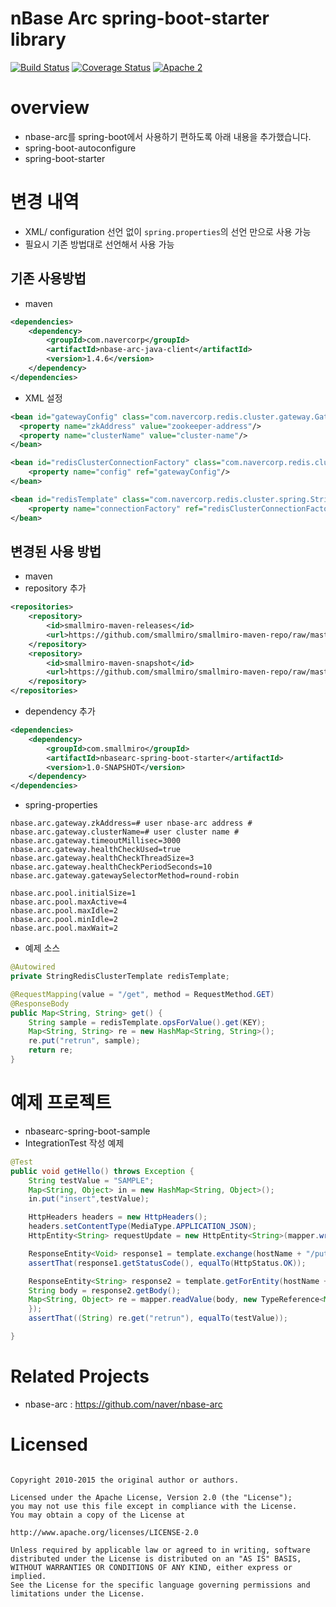 # nBase Arc spring-boot-starter library

[![Build Status](https://travis-ci.org/smallmiro/nbasearc-spring-boot-starter.svg?branch=master)](https://travis-ci.org/smallmiro/nbasearc-spring-boot-starter)
[![Coverage Status](https://coveralls.io/repos/github/smallmiro/nbasearc-spring-boot-starter/badge.svg?branch=master)](https://coveralls.io/github/smallmiro/nbasearc-spring-boot-starter?branch=master)
[![Apache 2](http://img.shields.io/badge/license-Apache%202-red.svg)](http://www.apache.org/licenses/LICENSE-2.0)


# overview
* nbase-arc를 spring-boot에서 사용하기 편하도록 아래 내용을 추가했습니다.
 * spring-boot-autoconfigure
 * spring-boot-starter

# 변경 내역
* XML/ configuration 선언 없이 `spring.properties`의 선언 만으로 사용 가능
* 필요시 기존 방법대로 선언해서 사용 가능

## 기존 사용방법
* maven
```xml
<dependencies>
    <dependency>
        <groupId>com.navercorp</groupId>
        <artifactId>nbase-arc-java-client</artifactId>
        <version>1.4.6</version>
    </dependency>
</dependencies>
```

* XML 설정
```xml
<bean id="gatewayConfig" class="com.navercorp.redis.cluster.gateway.GatewayConfig">
  <property name="zkAddress" value="zookeeper-address"/>
  <property name="clusterName" value="cluster-name"/>
</bean>

<bean id="redisClusterConnectionFactory" class="com.navercorp.redis.cluster.spring.RedisClusterConnectionFactory" destroy-method="destroy">
    <property name="config" ref="gatewayConfig"/>
</bean>

<bean id="redisTemplate" class="com.navercorp.redis.cluster.spring.StringRedisClusterTemplate">
    <property name="connectionFactory" ref="redisClusterConnectionFactory"/>
</bean>
```

## 변경된 사용 방법
* maven
 * repository 추가
```xml
<repositories>
    <repository>
        <id>smallmiro-maven-releases</id>
        <url>https://github.com/smallmiro/smallmiro-maven-repo/raw/master/releases</url>
    </repository>
    <repository>
        <id>smallmiro-maven-snapshot</id>
        <url>https://github.com/smallmiro/smallmiro-maven-repo/raw/master/snapshots</url>
    </repository>
</repositories>
```
 * dependency 추가
```xml
<dependencies>
    <dependency>
        <groupId>com.smallmiro</groupId>
        <artifactId>nbasearc-spring-boot-starter</artifactId>
        <version>1.0-SNAPSHOT</version>
    </dependency>
</dependencies>
```

* spring-properties
```
nbase.arc.gateway.zkAddress=# user nbase-arc address #
nbase.arc.gateway.clusterName=# user cluster name #
nbase.arc.gateway.timeoutMillisec=3000
nbase.arc.gateway.healthCheckUsed=true
nbase.arc.gateway.healthCheckThreadSize=3
nbase.arc.gateway.healthCheckPeriodSeconds=10
nbase.arc.gateway.gatewaySelectorMethod=round-robin

nbase.arc.pool.initialSize=1
nbase.arc.pool.maxActive=4
nbase.arc.pool.maxIdle=2
nbase.arc.pool.minIdle=2
nbase.arc.pool.maxWait=2
```
* 예제 소스
```java
@Autowired
private StringRedisClusterTemplate redisTemplate;

@RequestMapping(value = "/get", method = RequestMethod.GET)
@ResponseBody
public Map<String, String> get() {
    String sample = redisTemplate.opsForValue().get(KEY);
    Map<String, String> re = new HashMap<String, String>();
    re.put("retrun", sample);
    return re;
}
```

# 예제 프로젝트
* nbasearc-spring-boot-sample
* IntegrationTest 작성 예제
```java 
@Test
public void getHello() throws Exception {
    String testValue = "SAMPLE";
    Map<String, Object> in = new HashMap<String, Object>();
    in.put("insert",testValue);

    HttpHeaders headers = new HttpHeaders();
    headers.setContentType(MediaType.APPLICATION_JSON);
    HttpEntity<String> requestUpdate = new HttpEntity<String>(mapper.writeValueAsString(in), headers);

    ResponseEntity<Void> response1 = template.exchange(hostName + "/put", HttpMethod.PUT, requestUpdate, Void.class);
    assertThat(response1.getStatusCode(), equalTo(HttpStatus.OK));

    ResponseEntity<String> response2 = template.getForEntity(hostName + "/get", String.class);
    String body = response2.getBody();
    Map<String, Object> re = mapper.readValue(body, new TypeReference<Map<String, Object>>() {
    });
    assertThat((String) re.get("retrun"), equalTo(testValue));

}
```
# Related Projects
* nbase-arc : https://github.com/naver/nbase-arc

# Licensed
```

Copyright 2010-2015 the original author or authors.

Licensed under the Apache License, Version 2.0 (the "License");
you may not use this file except in compliance with the License.
You may obtain a copy of the License at

http://www.apache.org/licenses/LICENSE-2.0

Unless required by applicable law or agreed to in writing, software
distributed under the License is distributed on an "AS IS" BASIS,
WITHOUT WARRANTIES OR CONDITIONS OF ANY KIND, either express or implied.
See the License for the specific language governing permissions and
limitations under the License.

```
